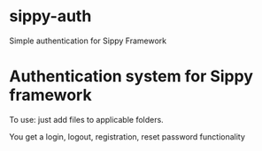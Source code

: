 # sippy-auth
Simple authentication for Sippy Framework

# Authentication system for Sippy framework

To use: just add files to applicable folders.

You get a login, logout, registration, reset password functionality
